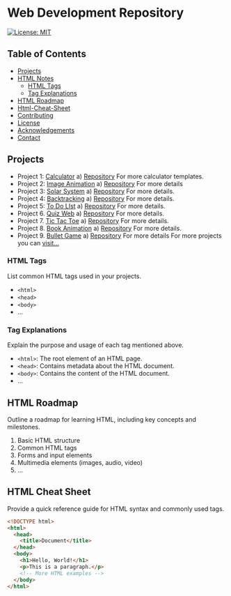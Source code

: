 # Web Development Repository

[![License: MIT](https://img.shields.io/badge/License-MIT-yellow.svg)](https://opensource.org/licenses/MIT)

## Table of Contents

- [Projects](https://github.com/Mayank-Garg7/Html/tree/main/Projects)
- [HTML Notes](https://github.com/Mayank-Garg7/Html/blob/main/HtmlNotes.pdf)
  - [HTML Tags](https://github.com/Mayank-Garg7/Html/tree/main/Html%20Tags)
  - [Tag Explanations](https://github.com/Mayank-Garg7/Html/blob/main/HtmlNotes.pdf)
- [HTML Roadmap](#html-roadmap)
- [Html-Cheat-Sheet](https://github.com/Mayank-Garg7/Html/blob/main/HtmlCheatSheet.pdf)
- [Contributing](#contributing)
- [License](#license)
- [Acknowledgements](#acknowledgements)
- [Contact](#contact)

## Projects

- Project 1: [Calculator](https://mayank-garg7.github.io/Calculator/)
      a) [Repository](https://github.com/Mayank-Garg7/Html/tree/main/Projects/Calculator)
          For more calculator templates.
- Project 2: [Image Animation](https://mayank-garg7.github.io/ImageAnimation/)
      a) [Repository](https://github.com/Mayank-Garg7/ImageAnimation)
          For more details
- Project 3: [Solar System](https://mayank-garg7.github.io/SolarSystem/)
      a) [Repository](https://github.com/Mayank-Garg7/SolarSystem)
          For more details.
- Project 4: [Backtracking](https://mayank-garg7.github.io/Backtracking/)
      a) [Repository](https://github.com/Mayank-Garg7/Html/blob/main/CSS/csscheatsheet.pdf)
          For more details.
- Project 5: [To Do LIst](https://mayank-garg7.github.io/ToDoList/)
      a) [Repository](https://github.com/Mayank-Garg7/ToDoList)
        For more details.
- Project 6. [Quiz Web](https://mayank-garg7.github.io/QuizWeb/)
      a) [Repository](https://github.com/Mayank-Garg7/QuizWeb)
          For more details.
- Project 7. [Tic Tac Toe](https://mayank-garg7.github.io/TicTacToeGame/)
      a) [Repository](https://github.com/Mayank-Garg7/TicTacToeGame)
        For more details.
- Project 8. [Book Animation](https://mayank-garg7.github.io/BookAnimation/)
      a) [Repository](https://github.com/Mayank-Garg7/BookAnimation)
        For more details.
- Project 9. [Bullet Game](https://mayank-garg7.github.io/BulletGame/)
        a) [Repository](https://github.com/Mayank-Garg7/BulletGame)
          For more details
  For more projects you can [visit...](https://github.com/Mayank-Garg7/Html/tree/main/Projects)
  

### HTML Tags

List common HTML tags used in your projects.

- `<html>`
- `<head>`
- `<body>`
- ...

### Tag Explanations

Explain the purpose and usage of each tag mentioned above.

- `<html>`: The root element of an HTML page.
- `<head>`: Contains metadata about the HTML document.
- `<body>`: Contains the content of the HTML document.
- ...

## HTML Roadmap

Outline a roadmap for learning HTML, including key concepts and milestones.

1. Basic HTML structure
2. Common HTML tags
3. Forms and input elements
4. Multimedia elements (images, audio, video)
5. ...

## HTML Cheat Sheet

Provide a quick reference guide for HTML syntax and commonly used tags.

```html
<!DOCTYPE html>
<html>
  <head>
    <title>Document</title>
  </head>
  <body>
    <h1>Hello, World!</h1>
    <p>This is a paragraph.</p>
    <!-- More HTML examples -->
  </body>
</html>
